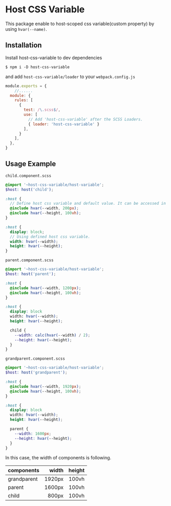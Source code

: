# Host CSS Variable
This package enable to host-scoped css variable(custom property) by using `hvar(--name)`.

## Installation

Install host-css-variable to dev dependencies

```
$ npm i -D host-css-variable
```

and add `host-css-variable/loader` to your `webpack.config.js`

```webpack.config.js
module.exports = {
	//...... 
  module: {
    rules: [
      {
        test: /\.scss$/,
        use: [
          // Add 'host-css-variable' after the SCSS Loaders.
          { loader: 'host-css-variable' }
        ],
      }
    ],
  },
}
```

## Usage Example

`child.component.scss`

```child.component.scss
@import '~host-css-variable/host-variable';
$host: host('child');

:host {
  // Define host css variable and default value. It can be accessed in host scope.
  @include hvar(--width, 200px);
  @include hvar(--height, 100vh);
}

:host {
  display: block;
  // Using defined host css variable.
  width: hvar(--width);
  height: hvar(--height);
}

```

`parent.component.scss`

```parent.component.scss
@import '~host-css-variable/host-variable';
$host: host('parent');

:host {
  @include hvar(--width, 1200px);
  @include hvar(--height, 100vh);
}

:host {
  display: block
  width: hvar(--width);
  height: hvar(--height);

  child {
    --width: calc(hvar(--width) / 2);
    --height: hvar(--height);
  }
}
```

`grandparent.component.scss`

```grandparent.component.scss
@import '~host-css-variable/host-variable';
$host: host('grandparent');

:host {
  @include hvar(--width, 1920px);
  @include hvar(--height, 100vh);
}

:host {
  display: block
  width: hvar(--width);
  height: hvar(--height);

  parent {
    --width: 1600px;
    --height: hvar(--height);
  }
}
```
 

In this case, the width of components is following.

|  components  |  width | height |
|  :----       |  ----: |  ----: |
|  grandparent | 1920px | 100vh  |
|  parent      | 1600px | 100vh  |
|  child       |  800px | 100vh  |